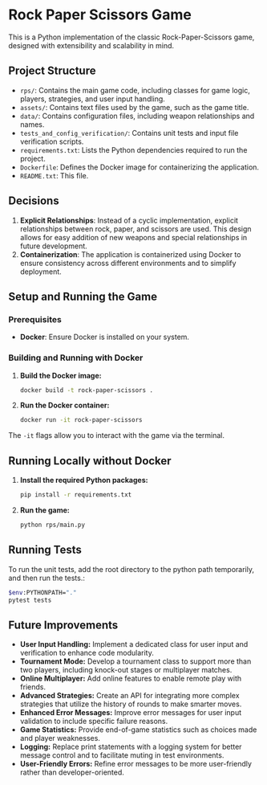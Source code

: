 # Rock Paper Scissors Game

This is a Python implementation of the classic Rock-Paper-Scissors game, designed with extensibility and scalability in mind.

## Project Structure

- `rps/`: Contains the main game code, including classes for game logic, players, strategies, and user input handling.
- `assets/`: Contains text files used by the game, such as the game title.
- `data/`: Contains configuration files, including weapon relationships and names.
- `tests_and_config_verification/`: Contains unit tests and input file verification scripts.
- `requirements.txt`: Lists the Python dependencies required to run the project.
- `Dockerfile`: Defines the Docker image for containerizing the application.
- `README.txt`: This file.

## Decisions

1. **Explicit Relationships**: Instead of a cyclic implementation, explicit relationships between rock, paper, and scissors are used. This design allows for easy addition of new weapons and special relationships in future development.
2. **Containerization**: The application is containerized using Docker to ensure consistency across different environments and to simplify deployment.

## Setup and Running the Game

### Prerequisites

- **Docker**: Ensure Docker is installed on your system.

### Building and Running with Docker

1. **Build the Docker image:**

   ```bash
   docker build -t rock-paper-scissors .
    ```

2. **Run the Docker container:**

    ```bash
    docker run -it rock-paper-scissors
    ```
   
The `-it` flags allow you to interact with the game via the terminal.

## Running Locally without Docker
1. **Install the required Python packages:**

    ```bash
    pip install -r requirements.txt
    ```
2. **Run the game:**

    ```bash
    python rps/main.py
    ```

## Running Tests
To run the unit tests, add the root directory to the python path temporarily, and then run the tests.:

```bash
$env:PYTHONPATH="."
pytest tests
```

## Future Improvements
- **User Input Handling:** Implement a dedicated class for user input and verification to enhance code modularity.
- **Tournament Mode:** Develop a tournament class to support more than two players, including knock-out stages or multiplayer matches.
- **Online Multiplayer:** Add online features to enable remote play with friends.
- **Advanced Strategies:** Create an API for integrating more complex strategies that utilize the history of rounds to make smarter moves.
- **Enhanced Error Messages:** Improve error messages for user input validation to include specific failure reasons.
- **Game Statistics:** Provide end-of-game statistics such as choices made and player weaknesses.
- **Logging:** Replace print statements with a logging system for better message control and to facilitate muting in test environments.
- **User-Friendly Errors:** Refine error messages to be more user-friendly rather than developer-oriented.
